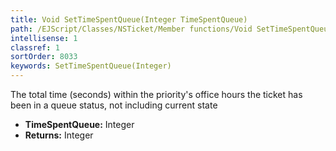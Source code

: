 ```yaml
---
title: Void SetTimeSpentQueue(Integer TimeSpentQueue)
path: /EJScript/Classes/NSTicket/Member functions/Void SetTimeSpentQueue(Integer p_0)
intellisense: 1
classref: 1
sortOrder: 8033
keywords: SetTimeSpentQueue(Integer)
---
```



The total time (seconds) within the priority's office hours the ticket has been in a queue status, not including current state



* **TimeSpentQueue:** Integer
* **Returns:** Integer



